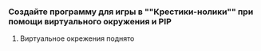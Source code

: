 ### Создайте программу для игры в ""Крестики-нолики"" при помощи виртуального окружения и PIP

1. Виртуальное окрежения поднято